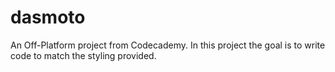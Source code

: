 # dasmoto
An Off-Platform project from Codecademy.
In this project the goal is to write code to match the styling provided.
